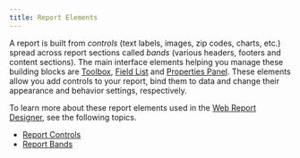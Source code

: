 ```yaml
---
title: Report Elements
---
```

A report is built from _controls_ (text labels, images, zip codes, charts, etc.) spread across report sections called _bands_ (various headers, footers and content sections). The main interface elements helping you manage these building blocks are [Toolbox](../../../interface-elements-for-web/articles/report-designer/interface-elements/toolbox.md), [Field List](../../../interface-elements-for-web/articles/report-designer/interface-elements/field-list.md) and [Properties Panel](../../../interface-elements-for-web/articles/report-designer/interface-elements/properties-panel.md). These elements allow you add controls to your report, bind them to data and change their appearance and behavior settings, respectively.

To learn more about these report elements used in the [Web Report Designer](../../../interface-elements-for-web/articles/report-designer.md), see the following topics.
* [Report Controls](../../../interface-elements-for-web/articles/report-designer/report-elements/report-controls.md)
* [Report Bands](../../../interface-elements-for-web/articles/report-designer/report-elements/report-bands.md)